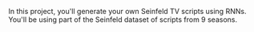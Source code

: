 In this project, you'll generate your own Seinfeld TV scripts using RNNs. You'll be using part of the Seinfeld dataset of scripts from 9 seasons. 
